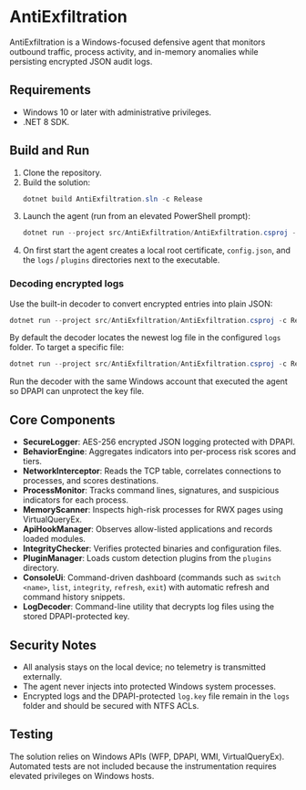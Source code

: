 # AntiExfiltration

AntiExfiltration is a Windows-focused defensive agent that monitors outbound traffic, process activity, and in-memory anomalies while persisting encrypted JSON audit logs.

## Requirements
- Windows 10 or later with administrative privileges.
- .NET 8 SDK.

## Build and Run
1. Clone the repository.
2. Build the solution:
   ```powershell
   dotnet build AntiExfiltration.sln -c Release
   ```
3. Launch the agent (run from an elevated PowerShell prompt):
   ```powershell
   dotnet run --project src/AntiExfiltration/AntiExfiltration.csproj -c Release
   ```
4. On first start the agent creates a local root certificate, `config.json`, and the `logs` / `plugins` directories next to the executable.

### Decoding encrypted logs
Use the built-in decoder to convert encrypted entries into plain JSON:
```powershell
dotnet run --project src/AntiExfiltration/AntiExfiltration.csproj -c Release -- --decode-log
```
By default the decoder locates the newest log file in the configured `logs` folder. To target a specific file:
```powershell
dotnet run --project src/AntiExfiltration/AntiExfiltration.csproj -c Release -- --decode-log "C:\\Path\\to\\log-20251005.bin"
```
Run the decoder with the same Windows account that executed the agent so DPAPI can unprotect the key file.

## Core Components
- **SecureLogger**: AES-256 encrypted JSON logging protected with DPAPI.
- **BehaviorEngine**: Aggregates indicators into per-process risk scores and tiers.
- **NetworkInterceptor**: Reads the TCP table, correlates connections to processes, and scores destinations.
- **ProcessMonitor**: Tracks command lines, signatures, and suspicious indicators for each process.
- **MemoryScanner**: Inspects high-risk processes for RWX pages using VirtualQueryEx.
- **ApiHookManager**: Observes allow-listed applications and records loaded modules.
- **IntegrityChecker**: Verifies protected binaries and configuration files.
- **PluginManager**: Loads custom detection plugins from the `plugins` directory.
- **ConsoleUi**: Command-driven dashboard (commands such as `switch <name>`, `list`, `integrity`, `refresh`, `exit`) with automatic refresh and command history snippets.
- **LogDecoder**: Command-line utility that decrypts log files using the stored DPAPI-protected key.

## Security Notes
- All analysis stays on the local device; no telemetry is transmitted externally.
- The agent never injects into protected Windows system processes.
- Encrypted logs and the DPAPI-protected `log.key` file remain in the `logs` folder and should be secured with NTFS ACLs.

## Testing
The solution relies on Windows APIs (WFP, DPAPI, WMI, VirtualQueryEx). Automated tests are not included because the instrumentation requires elevated privileges on Windows hosts.
